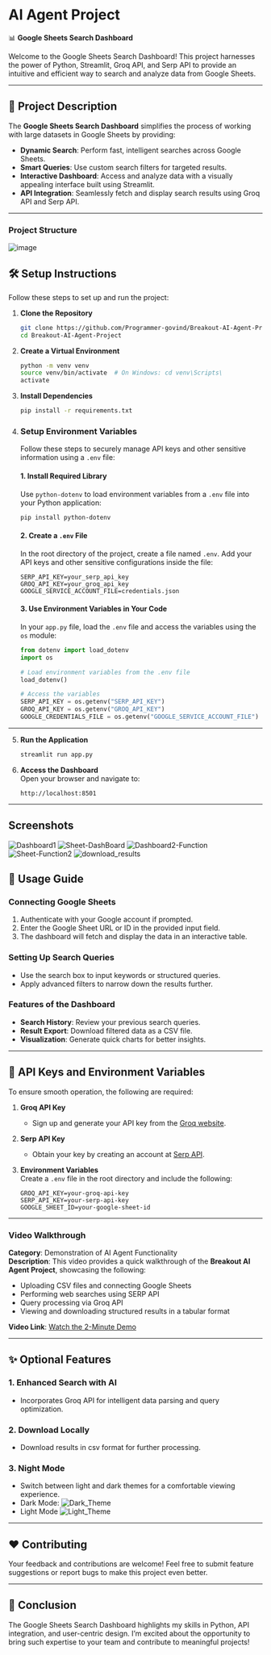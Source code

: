 # AI Agent Project

📊 **Google Sheets Search Dashboard**  

Welcome to the Google Sheets Search Dashboard! This project harnesses the power of Python, Streamlit, Groq API, and Serp API to provide an intuitive and efficient way to search and analyze data from Google Sheets.

---

## 🌟 **Project Description**  

The **Google Sheets Search Dashboard** simplifies the process of working with large datasets in Google Sheets by providing:  
- **Dynamic Search**: Perform fast, intelligent searches across Google Sheets.  
- **Smart Queries**: Use custom search filters for targeted results.  
- **Interactive Dashboard**: Access and analyze data with a visually appealing interface built using Streamlit.  
- **API Integration**: Seamlessly fetch and display search results using Groq API and Serp API.  

---

### **Project Structure**
![image](https://github.com/user-attachments/assets/9b53604a-74d1-46e6-b017-3a05b2b3e312)



## 🛠️ **Setup Instructions**  

Follow these steps to set up and run the project:  

1. **Clone the Repository**  
   ```bash  
   git clone https://github.com/Programmer-govind/Breakout-AI-Agent-Project.git
   cd Breakout-AI-Agent-Project
   ```  

2. **Create a Virtual Environment**  
   ```bash  
   python -m venv venv  
   source venv/bin/activate  # On Windows: cd venv\Scripts\
   activate 
   ```  

3. **Install Dependencies**  
   ```bash  
   pip install -r requirements.txt  
   ```  

4. ### **Setup Environment Variables**

   Follow these steps to securely manage API keys and other sensitive information using a `.env` file:

   #### 1. **Install Required Library**
   Use `python-dotenv` to load environment variables from a `.env` file into your Python application:
   ```bash
   pip install python-dotenv
   ```

   #### 2. **Create a `.env` File**
   In the root directory of the project, create a file named `.env`. Add your API keys and other sensitive configurations inside    the file:
   ```
   SERP_API_KEY=your_serp_api_key
   GROQ_API_KEY=your_groq_api_key
   GOOGLE_SERVICE_ACCOUNT_FILE=credentials.json
   ```

   #### 3. **Use Environment Variables in Your Code**
   In your `app.py` file, load the `.env` file and access the variables using the `os` module:
   ```python
   from dotenv import load_dotenv
   import os

   # Load environment variables from the .env file
   load_dotenv()

   # Access the variables
   SERP_API_KEY = os.getenv("SERP_API_KEY")
   GROQ_API_KEY = os.getenv("GROQ_API_KEY")
   GOOGLE_CREDENTIALS_FILE = os.getenv("GOOGLE_SERVICE_ACCOUNT_FILE")
   ```

---  

5. **Run the Application**  
   ```bash  
   streamlit run app.py  
   ```  

6. **Access the Dashboard**  
   Open your browser and navigate to:  
   ```  
   http://localhost:8501  
   ```  

---

## **Screenshots**
![Dashboard1](https://github.com/user-attachments/assets/150bf236-5647-4945-aa4b-e5ae03ed6e41)
![Sheet-DashBoard](https://github.com/user-attachments/assets/2c80ff7e-b6d1-4c71-9919-37b387d3d534)
![Dashboard2-Function](https://github.com/user-attachments/assets/ee86c1ff-6783-47f5-8f49-3b010c09fc20)
![Sheet-Function2](https://github.com/user-attachments/assets/2b3ee7f6-07c3-48a3-8013-ac12a7b130ea)
![download_results](https://github.com/user-attachments/assets/066372a8-4021-40e6-b582-266834165a10)



## 📖 **Usage Guide**  

### **Connecting Google Sheets**  
1. Authenticate with your Google account if prompted.  
2. Enter the Google Sheet URL or ID in the provided input field.  
3. The dashboard will fetch and display the data in an interactive table.  

### **Setting Up Search Queries**  
- Use the search box to input keywords or structured queries.  
- Apply advanced filters to narrow down the results further.  

### **Features of the Dashboard**  
- **Search History**: Review your previous search queries.  
- **Result Export**: Download filtered data as a CSV file.  
- **Visualization**: Generate quick charts for better insights.  

---

## 🔑 **API Keys and Environment Variables**  

To ensure smooth operation, the following are required:  

1. **Groq API Key**  
   - Sign up and generate your API key from the [Groq website](https://groq.com/).  

2. **Serp API Key**  
   - Obtain your key by creating an account at [Serp API](https://serpapi.com/).  

3. **Environment Variables**  
   Create a `.env` file in the root directory and include the following:  
   ```env  
   GROQ_API_KEY=your-groq-api-key  
   SERP_API_KEY=your-serp-api-key  
   GOOGLE_SHEET_ID=your-google-sheet-id  
   ```  

---
### **Video Walkthrough**

**Category**: Demonstration of AI Agent Functionality  
**Description**: This video provides a quick walkthrough of the **Breakout AI Agent Project**, showcasing the following:
- Uploading CSV files and connecting Google Sheets
- Performing web searches using SERP API
- Query processing via Groq API
- Viewing and downloading structured results in a tabular format

**Video Link**: [Watch the 2-Minute Demo](https://drive.google.com/file/d/12_S-pj2Ss9vYi8DFzA7UsV60cdloxs2O/view?usp=drive_link)

---

## ✨ **Optional Features**  

### **1. Enhanced Search with AI**  
- Incorporates Groq API for intelligent data parsing and query optimization.
### **2. Download Locally**
- Download results in csv format for further processing.
### **3. Night Mode**  
- Switch between light and dark themes for a comfortable viewing experience.
- Dark Mode:
  ![Dark_Theme](https://github.com/user-attachments/assets/2c80df31-ad06-4e61-8607-f3cdeeff5c95)
- Light Mode
  ![Light_Theme](https://github.com/user-attachments/assets/ade386d0-b651-46a7-b62a-549c6ad78a42)

 

---

## ❤️ **Contributing**  
Your feedback and contributions are welcome! Feel free to submit feature suggestions or report bugs to make this project even better.  

---

## 🚀 **Conclusion**  
The Google Sheets Search Dashboard highlights my skills in Python, API integration, and user-centric design. I’m excited about the opportunity to bring such expertise to your team and contribute to meaningful projects! 

